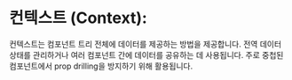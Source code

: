 # 컨텍스트 (Context):
컨텍스트는 컴포넌트 트리 전체에 데이터를 제공하는 방법을 제공합니다.
전역 데이터 상태를 관리하거나 여러 컴포넌트 간에 데이터를 공유하는 데 사용됩니다.
주로 중첩된 컴포넌트에서 prop drilling을 방지하기 위해 활용됩니다.


